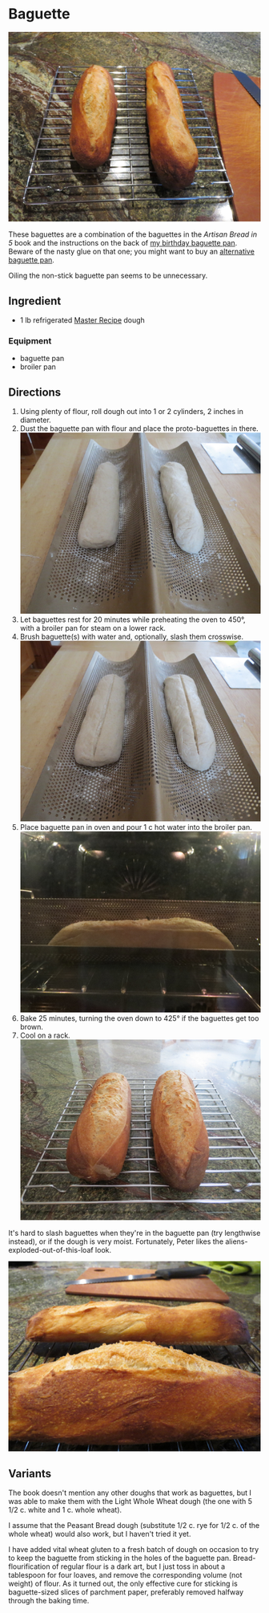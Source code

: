 [photographed]: ../indices/photographed.html

# Baguette

![baguettes, top view](../images/baguettes1.png)

These baguettes are a combination of the baguettes in the _Artisan Bread in 5_ book and the instructions on the back of [my birthday baguette pan](http://www.williams-sonoma.com/products/8175283/).  Beware of the nasty glue on that one; you might want to buy an [alternative baguette pan](http://www.chicagometallicbakeware.com/non-stick-perforated-baguette-pan.html).

Oiling the non-stick baguette pan seems to be unnecessary.


## Ingredient

* 1 lb refrigerated [Master Recipe](../bread/master.md) dough

### Equipment

* baguette pan
* broiler pan


## Directions

1. Using plenty of flour, roll dough out into 1 or 2 cylinders, 2 inches in diameter.
2. Dust the baguette pan with flour and place the proto-baguettes in there.  ![step 1](../images/baguette_step1.png)
3. Let baguettes rest for 20 minutes while preheating the oven to 450°, with a broiler pan for steam on a lower rack.
4. Brush baguette(s) with water and, optionally, slash them crosswise.  ![step 2](../images/baguette_step2.png)
5. Place baguette pan in oven and pour 1 c hot water into the broiler pan.  ![step 3](../images/baguette_step3.png)
6. Bake 25 minutes, turning the oven down to 425° if the baguettes get too brown.
7. Cool on a rack.  ![step 4](../images/baguette_step4.png)

It's hard to slash baguettes when they're in the baguette pan (try lengthwise instead), or if the dough is very moist.  Fortunately, Peter likes the aliens-exploded-out-of-this-loaf look.

![baguettes, alien style](../images/baguettes2.png)

## Variants

The book doesn't mention any other doughs that work as baguettes, but I was able to make them with the Light Whole Wheat dough (the one with 5 1/2 c. white and 1 c. whole wheat).

I assume that the Peasant Bread dough (substitute 1/2 c. rye for 1/2 c. of the whole wheat) would also work, but I haven't tried it yet.

I have added vital wheat gluten to a fresh batch of dough on occasion to try to keep the baguette from sticking in the holes of the baguette pan.  Bread-flourification of regular flour is a dark art, but I just toss in about a tablespoon for four loaves, and remove the corresponding volume (not weight) of flour.  As it turned out, the only effective cure for sticking is baguette-sized slices of parchment paper, preferably removed halfway through the baking time.
